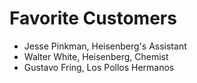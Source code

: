 # Favorite Customers
* Jesse Pinkman, Heisenberg's Assistant
* Walter White, Heisenberg, Chemist
* Gustavo Fring, Los Pollos Hermanos
